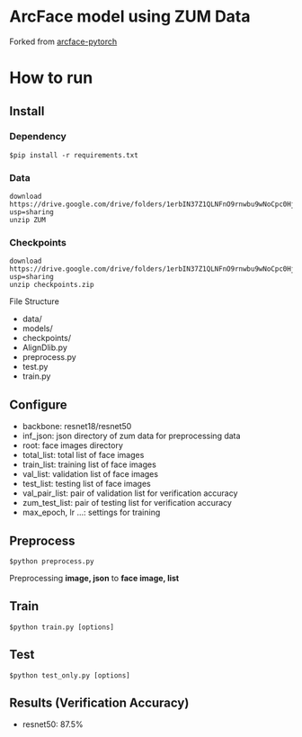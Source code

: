 # ArcFace model using ZUM Data
Forked from [arcface-pytorch](https://github.com/ronghuaiyang/arcface-pytorch)

# How to run
## Install
### Dependency
```
$pip install -r requirements.txt
```

### Data
```
download https://drive.google.com/drive/folders/1erbIN37Z1QLNFnO9rnwbu9wNoCpc0HjA?usp=sharing
unzip ZUM
```

### Checkpoints
```
download https://drive.google.com/drive/folders/1erbIN37Z1QLNFnO9rnwbu9wNoCpc0HjA?usp=sharing
unzip checkpoints.zip
```

File Structure
- data/
- models/
- checkpoints/
- AlignDlib.py
- preprocess.py
- test.py
- train.py

## Configure
- backbone: resnet18/resnet50
- inf_json: json directory of zum data for preprocessing data
- root: face images directory
- total_list: total list of face images
- train_list: training list of face images
- val_list: validation list of face images
- test_list: testing list of face images
- val_pair_list: pair of validation list for verification accuracy
- zum_test_list: pair of testing list for verification accuracy
- max_epoch, lr ...: settings for training

## Preprocess
```
$python preprocess.py
```
Preprocessing **image, json** to **face image, list**

## Train
```
$python train.py [options]
```

## Test
```
$python test_only.py [options]
```

## Results (Verification Accuracy)
- resnet50: 87.5%
